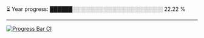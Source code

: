 
⏳ Year progress: ██████░░░░░░░░░░░░░░░░░░░░░░░░ 22.22 %

---

[![Progress Bar CI](https://github.com/thatoranzhevyy/thatoranzhevyy/actions/workflows/node.js.yml/badge.svg)](https://github.com/thatoranzhevyy/thatoranzhevyy/actions/workflows/node.js.yml)

